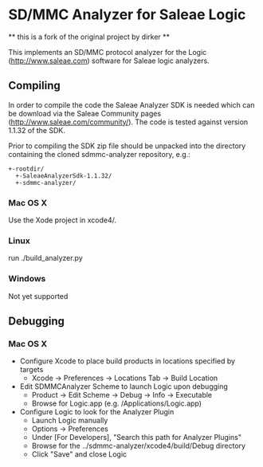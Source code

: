 SD/MMC Analyzer for Saleae Logic
================================

** this is a fork of the original project by dirker **

This implements an SD/MMC protocol analyzer for the Logic
(http://www.saleae.com) software for Saleae logic analyzers.

Compiling
---------

In order to compile the code the Saleae Analyzer SDK is needed which can be
download via the Saleae Community pages (http://www.saleae.com/community/). The
code is tested against version 1.1.32 of the SDK.

Prior to compiling the SDK zip file should be unpacked into the directory
containing the cloned sdmmc-analyzer repository, e.g.:

    +-rootdir/
      +-SaleaeAnalyzerSdk-1.1.32/
      +-sdmmc-analyzer/

### Mac OS X

Use the Xode project in xcode4/.

### Linux

run ./build_analyzer.py

### Windows

Not yet supported

Debugging
---------

### Mac OS X

* Configure Xcode to place build products in locations specified by targets
  * Xcode -> Preferences -> Locations Tab -> Build Location
* Edit SDMMCAnalyzer Scheme to launch Logic upon debugging
  * Product -> Edit Scheme -> Debug -> Info -> Executable
  * Browse for Logic.app (e.g. /Applications/Logic.app)
* Configure Logic to look for the Analyzer Plugin
  * Launch Logic manually
  * Options -> Preferences
  * Under [For Developers], "Search this path for Analyzer Plugins"
  * Browse for the ../sdmmc-analyzer/xcode4/build/Debug directory
  * Click "Save" and close Logic

